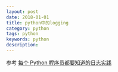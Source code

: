 ```yaml
---
layout: post
date: 2018-01-01
title: python中的logging
category: python
tags: python
keywords: python
description:
---
```


参考
[每个 Python 程序员都要知道的日志实践](http://python.jobbole.com/81666/)
